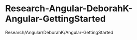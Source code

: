 # Research-Angular-DeborahK-Angular-GettingStarted
Research/Angular/DeborahK/Angular-GettingStarted
